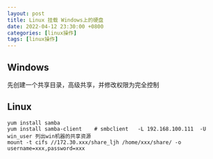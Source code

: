 ```yaml
---
layout: post
title: Linux 挂载 Windows上的硬盘
date: 2022-04-12 23:30:00 +0800
categories: [linux操作]
tags: [linux操作]
---
```


## Windows

先创建一个共享目录，高级共享，并修改权限为完全控制

## Linux

```
yum install samba
yum install samba-client    # smbclient   -L 192.168.100.111  -U win_user 列出win机器的共享资源 
mount -t cifs //172.30.xxx/share_ljh /home/xxx/share/ -o username=xxx,password=xxx
```